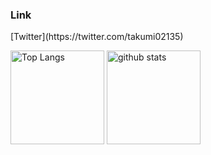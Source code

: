 ### Link
</p>[Twitter](https://twitter.com/takumi02135)

<p align="left"> 
  <img alt="Top Langs" height="150px" src="https://github-readme-stats.vercel.app/api/top-langs/?username={takumi0213}&layout=compact&show_icons=true&theme=gruvbox_light" />
  <img alt="github stats" height="150px" src="https://github-readme-stats.vercel.app/api?username={takumi0213}&theme=discord_old_blurple&show_icons=ture" />
</p>
